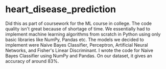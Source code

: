 # heart_disease_prediction
Did this as part of coursework for the ML course in college. The code quality isn't great because of shortage of time. We essentially had to implement machine learning algorithms from scratch in Python using only basic libraries like NumPy, Pandas etc. 
The models we decided to implement were Naive Bayes Classifier, Perceptron, Artificial Neural Networks, and Fisher's Linear Discriminant. I wrote the code for Naive Bayes Classifier using NumPy and Pandas. On our dataset, it gives an accuracy of around 83%.
